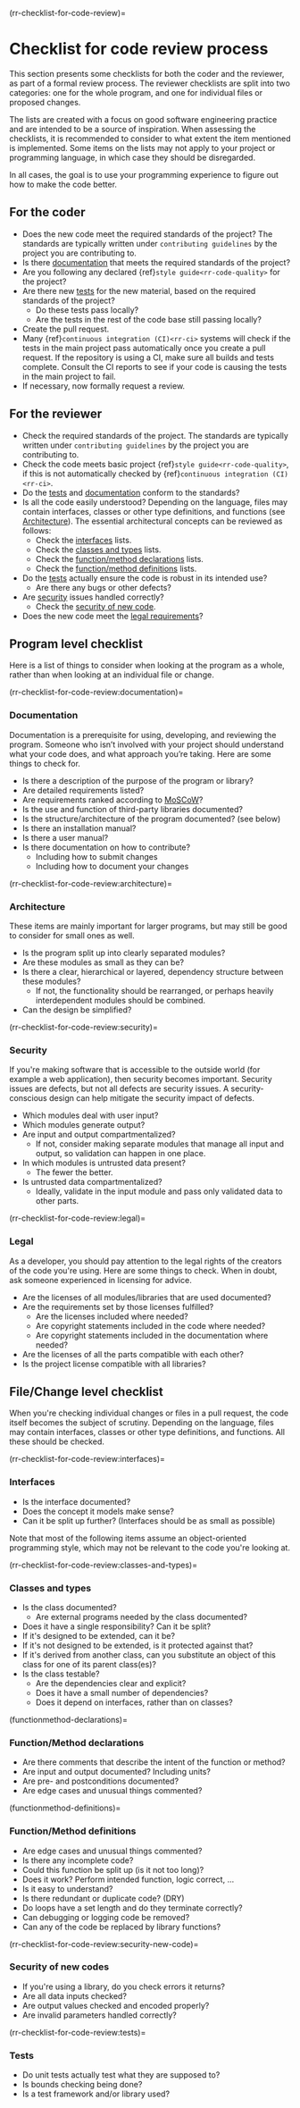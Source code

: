 (rr-checklist-for-code-review)=
# Checklist for code review process

This section presents some checklists for both the coder and the reviewer, as part of a formal review process.
The reviewer checklists are split into two categories: one for the whole program, and one for individual files or proposed changes.

The lists are created with a focus on good software engineering practice and are intended to be a source of inspiration.
When assessing the checklists, it is recommended to consider to what extent the item mentioned is implemented.
Some items on the lists may not apply to your project or programming language, in which case they should be disregarded.

In all cases, the goal is to use your programming experience to figure out how to make the code better.

## For the coder

- Does the new code meet the required standards of the project?
  The standards are typically written under `contributing guidelines` by the project you are contributing to.
- Is there [documentation](#rr-checklist-for-code-review:documentation) that meets the required standards of the project?
- Are you following any declared {ref}`style guide<rr-code-quality>` for the project?
- Are there new [tests](#rr-checklist-for-code-review:tests) for the new material, based on the required standards of the project?
  - Do these tests pass locally?
  - Are the tests in the rest of the code base still passing locally?
- Create the pull request.
- Many {ref}`continuous integration (CI)<rr-ci>` systems will check if the tests in the main project pass automatically once you create a pull request.
  If the repository is using a CI, make sure all builds and tests complete.
  Consult the CI reports to see if your code is causing the tests in the main project to fail.
- If necessary, now formally request a review.

## For the reviewer

- Check the required standards of the project. The standards are typically written under
`contributing guidelines` by the project you are contributing to.
- Check the code meets basic project {ref}`style guide<rr-code-quality>`, if this is not automatically checked by {ref}`continuous integration (CI)<rr-ci>`.
- Do the [tests](#rr-checklist-for-code-review:tests) and [documentation](#rr-checklist-for-code-review:documentation) conform to the standards?
- Is all the code easily understood? Depending on the language, files may contain interfaces, classes or other type definitions, and functions (see [Architecture](#rr-checklist-for-code-review:architecture)).
    The essential architectural concepts can be reviewed as follows:
  - Check the [interfaces](#rr-checklist-for-code-review:interfaces) lists.
  - Check the [classes and types](#rr-checklist-for-code-review:classes-and-types) lists.
  - Check the [function/method declarations](#functionmethod-declarations) lists.
  - Check the [function/method definitions](#functionmethod-definitions) lists.
- Do the [tests](#rr-checklist-for-code-review:tests) actually ensure the code is robust in its intended use?
  - Are there any bugs or other defects?
- Are [security](#rr-checklist-for-code-review:security) issues handled correctly?
  - Check the [security of new code](#rr-checklist-for-code-review:security-new-code).
- Does the new code meet the [legal requirements](#rr-checklist-for-code-review:legal)?

## Program level checklist

Here is a list of things to consider when looking at the program as a whole,
rather than when looking at an individual file or change.

(rr-checklist-for-code-review:documentation)=
### Documentation

Documentation is a prerequisite for using, developing, and reviewing the program.
Someone who isn’t involved with your project should understand what your code does,
and what approach you’re taking. Here are some things to check for.

- Is there a description of the purpose of the program or library?
- Are detailed requirements listed?
- Are requirements ranked according to [MoSCoW](https://en.wikipedia.org/wiki/MoSCoW_method)?
- Is the use and function of third-party libraries documented?
- Is the structure/architecture of the program documented? (see below)
- Is there an installation manual?
- Is there a user manual?
- Is there documentation on how to contribute?
  - Including how to submit changes
  - Including how to document your changes

(rr-checklist-for-code-review:architecture)=
### Architecture

These items are mainly important for larger programs, but may still be good
to consider for small ones as well.

- Is the program split up into clearly separated modules?
- Are these modules as small as they can be?
- Is there a clear, hierarchical or layered, dependency structure between
  these modules?
  - If not, the functionality should be rearranged, or perhaps heavily
    interdependent modules should be combined.
- Can the design be simplified?

(rr-checklist-for-code-review:security)=
### Security

If you're making software that is accessible to the outside world (for example a web
application), then security becomes important. Security issues are defects,
but not all defects are security issues. A security-conscious design can help
mitigate the security impact of defects.

- Which modules deal with user input?
- Which modules generate output?
- Are input and output compartmentalized?
  - If not, consider making separate modules that manage all input
    and output, so validation can happen in one place.
- In which modules is untrusted data present?
  - The fewer the better.
- Is untrusted data compartmentalized?
  - Ideally, validate in the input module and pass only
    validated data to other parts.

(rr-checklist-for-code-review:legal)=
### Legal

As a developer, you should pay attention to the legal rights of the
creators of the code you're using. Here are some things to check. When in
doubt, ask someone experienced in licensing for advice.

- Are the licenses of all modules/libraries that are used documented?
- Are the requirements set by those licenses fulfilled?
  - Are the licenses included where needed?
  - Are copyright statements included in the code where needed?
  - Are copyright statements included in the documentation where needed?
- Are the licenses of all the parts compatible with each other?
- Is the project license compatible with all libraries?

## File/Change level checklist

When you're checking individual changes or files in a pull request, the
code itself becomes the subject of scrutiny. Depending on the language, files
may contain interfaces, classes or other type definitions, and functions. All
these should be checked.

(rr-checklist-for-code-review:interfaces)=
### Interfaces

- Is the interface documented?
- Does the concept it models make sense?
- Can it be split up further? (Interfaces should be as small as possible)

Note that most of the following items assume an object-oriented programming
style, which may not be relevant to the code you're looking at.

(rr-checklist-for-code-review:classes-and-types)=
### Classes and types

- Is the class documented?
  - Are external programs needed by the class documented?
- Does it have a single responsibility? Can it be split?
- If it's designed to be extended, can it be?
- If it's not designed to be extended, is it protected against that?
- If it's derived from another class, can you substitute an object of this class for one of its parent class(es)?
- Is the class testable?
  - Are the dependencies clear and explicit?
  - Does it have a small number of dependencies?
  - Does it depend on interfaces, rather than on classes?

(functionmethod-declarations)=
### Function/Method declarations

- Are there comments that describe the intent of the function or method?
- Are input and output documented? Including units?
- Are pre- and postconditions documented?
- Are edge cases and unusual things commented?

(functionmethod-definitions)=
### Function/Method definitions

- Are edge cases and unusual things commented?
- Is there any incomplete code?
- Could this function be split up (is it not too long)?
- Does it work? Perform intended function, logic correct, ...
- Is it easy to understand?
- Is there redundant or duplicate code? (DRY)
- Do loops have a set length and do they terminate correctly?
- Can debugging or logging code be removed?
- Can any of the code be replaced by library functions?

(rr-checklist-for-code-review:security-new-code)=
### Security of new codes

- If you're using a library, do you check errors it returns?
- Are all data inputs checked?
- Are output values checked and encoded properly?
- Are invalid parameters handled correctly?

(rr-checklist-for-code-review:tests)=
### Tests

- Do unit tests actually test what they are supposed to?
- Is bounds checking being done?
- Is a test framework and/or library used?
